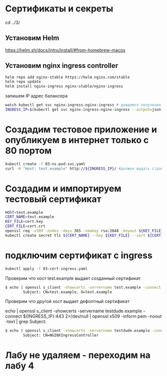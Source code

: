 # Сертификаты и секреты


cd ../3/



## Установим Helm

https://helm.sh/docs/intro/install/#from-homebrew-macos

## Установим nginx ingress controller

```sh
helm repo add nginx-stable https://helm.nginx.com/stable
helm repo update
helm install nginx-ingress nginx-stable/nginx-ingress
```

запишем IP адрес балансера
```sh
watch kubectl get svc nginx-ingress-nginx-ingress # дождемся получения IP адреса
INGRESS_IP=$(kubectl get svc nginx-ingress-nginx-ingress --output=json | jq -r .status.loadBalancer.ingress[0].ip)
```

# Создадим тестовое приложение и опубликуем в интернет только с 80 портом

```sh
kubectl create -f 03-ns-pod-svc.yaml
curl -H "Host: test.example" http://${INGRESS_IP}/ #должен выдать страничку с nginx
```
# Создадим и импортируем тестовый сертификат

```sh
HOST=test.example
CERT_NAME=test.example
KEY_FILE=cert.key
CERT_FILE=cert.crt
openssl req -x509 -nodes -days 365 -newkey rsa:2048 -keyout ${KEY_FILE} -out ${CERT_FILE} -subj "/CN=${HOST}/O=${HOST}"
kubectl create secret tls ${CERT_NAME} --key ${KEY_FILE} --cert ${CERT_FILE} -n demo-ns
```

# подключим сертификат с ingress


```sh
kubectl apply -f 03-cert-ingress.yaml
```

Проверим что хост test.example выдает созданный сертификат

```sh
$ echo | openssl s_client -showcerts -servername test.example -connect ${INGRESS_IP}:443 2>/dev/null | openssl x509 -inform pem -noout -text | grep Subject:
        Subject: CN=test.example, O=test.example
```
Проверим что другой хост выдает дефолтный сертификат

echo | openssl s_client -showcerts -servername testdude.example -connect ${INGRESS_IP}:443 2>/dev/null | openssl x509 -inform pem -noout -text | grep Subject:


```sh
$ echo | openssl s_client -showcerts -servername testdude.example -connect ${INGRESS_IP}:443 2>/dev/null | openssl x509 -inform pem -noout -text | grep Subject:
        Subject: CN=NGINXIngressController
```

# Лабу не удаляем - переходим на лабу 4
